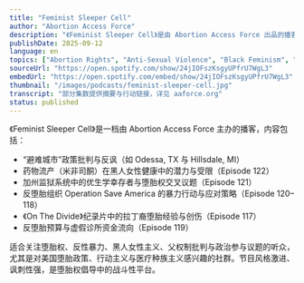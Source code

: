 ```yaml
---
title: "Feminist Sleeper Cell"
author: "Abortion Access Force"
description: "《Feminist Sleeper Cell》是由 Abortion Access Force 出品的播客，聚焦美国堕胎权危机与反性别政治的最新动态。主持人 Lizz Winstead、Moji Alawode-El 与 Marie Khan 以讽刺、愤怒与批判性幽默回应最高法院判决、反堕胎组织行动、医疗系统中的厌女结构与黑人女性健康议题。节目风格激进、信息密集，是美国堕胎权倡导中的前线声音。"
publishDate: 2025-09-12
language: en
topics: ["Abortion Rights", "Anti-Sexual Violence", "Black Feminism", "Patriarchy Critique", "Political Participation"]
sourceUrl: "https://open.spotify.com/show/24jIOFszKsgyUPfrU7WgL3"
embedUrl: "https://open.spotify.com/embed/show/24jIOFszKsgyUPfrU7WgL3"
thumbnail: "/images/podcasts/feminist-sleeper-cell.jpg"
transcript: "部分集数提供摘要与行动链接，详见 aaforce.org"
status: published
---
```


《Feminist Sleeper Cell》是一档由 Abortion Access Force 主办的播客，内容包括：

- “避难城市”政策批判与反讽（如 Odessa, TX 与 Hillsdale, MI）
- 药物流产（米非司酮）在黑人女性健康中的潜力与受限（Episode 122）
- 加州监狱系统中的优生学幸存者与堕胎权交叉议题（Episode 121）
- 反堕胎组织 Operation Save America 的暴力行动与应对策略（Episode 120–118）
- 《On The Divide》纪录片中的拉丁裔堕胎经验与创伤（Episode 117）
- 反堕胎预算与虚假诊所资金流向（Episode 119）

适合关注堕胎权、反性暴力、黑人女性主义、父权制批判与政治参与议题的听众，尤其是对美国堕胎政策、行动主义与医疗种族主义感兴趣的社群。节目风格激进、讽刺性强，是堕胎权倡导中的战斗性平台。
